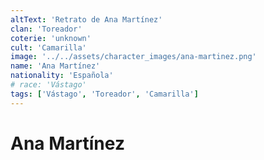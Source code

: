 ```yaml
---
altText: 'Retrato de Ana Martínez'
clan: 'Toreador'
coterie: 'unknown'
cult: 'Camarilla'
image: '../../assets/character_images/ana-martinez.png'
name: 'Ana Martínez'
nationality: 'Española'
# race: 'Vástago'
tags: ['Vástago', 'Toreador', 'Camarilla']
---
```


# Ana Martínez
